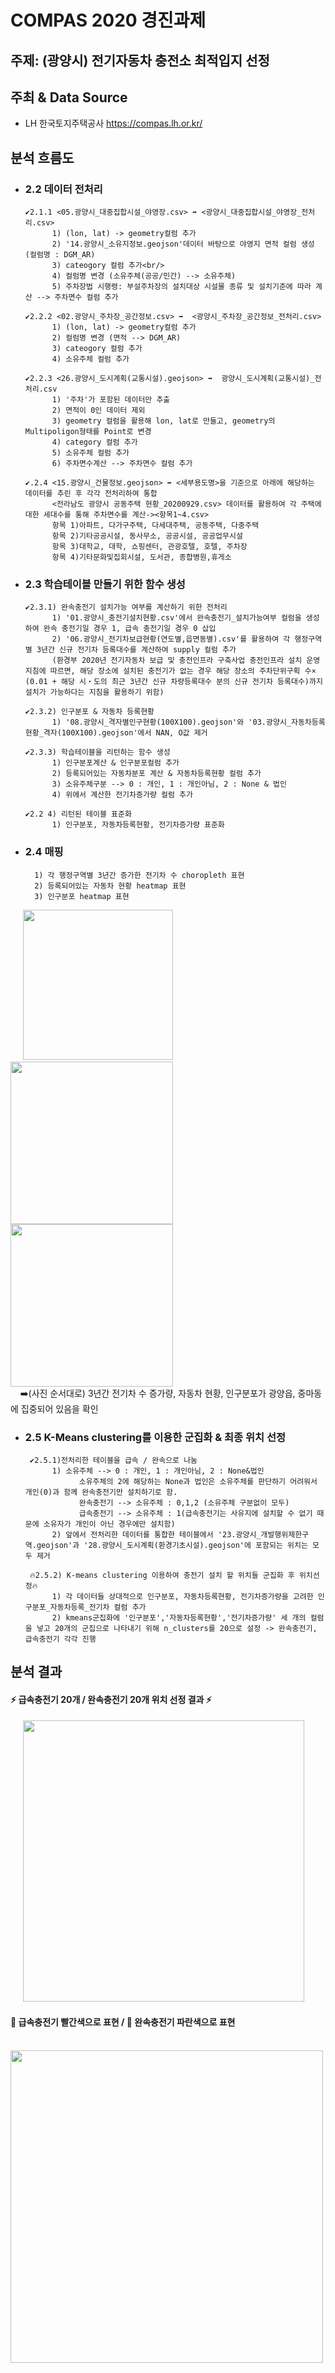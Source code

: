 # COMPAS 2020 경진과제
## 주제: (광양시) 전기자동차 충전소 최적입지 선정
## 주최 & Data Source
* LH 한국토지주택공사 https://compas.lh.or.kr/

## 분석 흐름도 
- ### 2.2 데이터 전처리
      ✔️2.1.1 <05.광양시_대중집합시설_야영장.csv> ➡️ <광양시_대중집합시설_야영장_전처리.csv>
            1) (lon, lat) -> geometry컬럼 추가
            2) '14.광양시_소유지정보.geojson'데이터 바탕으로 야영지 면적 컬럼 생성 (컬럼명 : DGM_AR)
            3) cateogory 컬럼 추가<br/>
            4) 컬럼명 변경 (소유주체(공공/민간) --> 소유주체)
            5) 주차장법 시행령: 부설주차장의 설치대상 시설물 종류 및 설치기준에 따라 계산 --> 주차면수 컬럼 추가 

      ✔️2.2.2 <02.광양시_주차장_공간정보.csv> ➡️  <광양시_주차장_공간정보_전처리.csv>
            1) (lon, lat) -> geometry컬럼 추가
            2) 컬럼명 변경 (면적 --> DGM_AR)
            3) cateogory 컬럼 추가
            4) 소유주체 컬럼 추가

      ✔️2.2.3 <26.광양시_도시계획(교통시설).geojson> ➡️  광양시_도시계획(교통시설)_전처리.csv
            1) '주차'가 포함된 데이터만 추출
            2) 면적이 0인 데이터 제외
            3) geometry 컬럼을 활용해 lon, lat로 만들고, geometry의 Multipoligon형태를 Point로 변경
            4) category 컬럼 추가
            5) 소유주체 컬럼 추가
            6) 주차면수계산 --> 주차면수 컬럼 추가

      ✔️.2.4 <15.광양시_건물정보.geojson> ➡️ <세부용도명>을 기준으로 아래에 해당하는 데이터를 추린 후 각각 전처리하여 통합
            <전라남도 광양시 공동주택 현황_20200929.csv> 데이터를 활용하여 각 주택에 대한 세대수를 통해 주차면수를 계산-><항목1~4.csv>
            항목 1)아파트, 다가구주택, 다세대주택, 공동주택, 다중주택
            항목 2)기타공공시설, 동사무소, 공공시설, 공공업무시설
            항목 3)대학교, 대학, 쇼핑센터, 관광호텔, 호텔, 주차장
            항목 4)기타문화및집회시설, 도서관, 종합병원,휴게소

- ### 2.3 학습테이블 만들기 위한 함수 생성
      ✔️2.3.1) 완속충전기 설치가능 여부를 계산하기 위한 전처리
            1) '01.광양시_충전기설치현황.csv'에서 완속충전기_설치가능여부 컬럼을 생성하여 완속 충전기일 경우 1, 급속 충전기일 경우 0 삽입
            2) '06.광양시_전기차보급현황(연도별,읍면동별).csv'를 활용하여 각 행정구역별 3년간 신규 전기차 등록대수를 계산하여 supply 컬럼 추가
            (환경부 2020년 전기자동차 보급 및 충전인프라 구축사업 충전인프라 설치 운영지침에 따르면, 해당 장소에 설치된 충전기가 없는 경우 해당 장소의 주차단위구획 수× (0.01 + 해당 시‧도의 최근 3년간 신규 차량등록대수 분의 신규 전기차 등록대수)까지 설치가 가능하다는 지침을 활용하기 위함)

      ✔️2.3.2) 인구분포 & 자동차 등록현황
            1) '08.광양시_격자별인구현황(100X100).geojson'와 '03.광양시_자동차등록현황_격자(100X100).geojson'에서 NAN, O값 제거

      ✔️2.3.3) 학습테이블을 리턴하는 함수 생성
            1) 인구분포계산 & 인구분포컬럼 추가
            2) 등록되어있는 자동차분포 계산 & 자동차등록현황 컬럼 추가
            3) 소유주체구분 --> 0 : 개인, 1 : 개인아님, 2 : None & 법인
            4) 위에서 계산한 전기차증가량 컬럼 추가

      ✔️2.2 4) 리턴된 테이블 표준화
            1) 인구분포, 자동차등록현황, 전기차증가량 표준화

- ### 2.4 매핑
        1) 각 행정구역별 3년간 증가한 전기차 수 choropleth 표현
        2) 등록되어있는 자동차 현황 heatmap 표현
        3) 인구분포 heatmap 표현
<div>
&nbsp;&nbsp;&nbsp;&nbsp;&nbsp;<img width=240 src="https://user-images.githubusercontent.com/61091307/98155278-51af0480-1f19-11eb-80bf-8e5c66d54a59.PNG">
<img width=260 src="https://user-images.githubusercontent.com/61091307/98155374-7b682b80-1f19-11eb-866d-8ba76ae0ea7c.PNG">
<img width=260 src="https://user-images.githubusercontent.com/61091307/98155430-920e8280-1f19-11eb-8f9a-552f35387804.PNG">
</div> 
&nbsp;&nbsp;&nbsp;&nbsp;➡️(사진 순서대로) 3년간 전기차 수 증가량, 자동차 현황, 인구분포가 광양읍, 중마동에 집중되어 있음을 확인       
        
- ### 2.5 K-Means clustering를 이용한 군집화 & 최종 위치 선정
       ✔️2.5.1)전처리한 테이블을 급속 / 완속으로 나눔
            1) 소유주체 --> 0 : 개인, 1 : 개인아님, 2 : None&법인
                  소유주체의 2에 해당하는 None과 법인은 소유주체를 판단하기 어려워서 개인(0)과 함께 완속충전기만 설치하기로 함.
                  완속충전기 --> 소유주체 : 0,1,2 (소유주체 구분없이 모두)
                  급속충전기 --> 소유주체 : 1(급속충전기는 사유지에 설치할 수 없기 때문에 소유자가 개인이 아닌 경우에만 설치함)
            2) 앞에서 전처리한 데이터를 통합한 테이블에서 '23.광양시_개발행위제한구역.geojson'과 '28.광양시_도시계획(환경기초시설).geojson'에 포함되는 위치는 모두 제거
 
       🔥2.5.2) K-means clustering 이용하여 충전기 설치 할 위치들 군집화 후 위치선정🔥
            1) 각 데이터들 상대적으로 인구분포, 자동차등록현황, 전기차증가량을 고려한 인구분포_자동차등록_전기차 컬럼 추가
            2) kmeans군집화에 '인구분포','자동차등록현황','전기차증가량' 세 개의 컬럼을 넣고 20개의 군집으로 나타내기 위해 n_clusters를 20으로 설정 -> 완속충전기, 급속충전기 각각 진행

## 분석 결과
#### ⚡ 급속충전기 20개 / 완속충전기 20개 위치 선정 결과 ⚡
<div>
&nbsp;&nbsp;&nbsp;&nbsp;&nbsp;<img width=450 src="https://user-images.githubusercontent.com/61091307/98156866-c8e59800-1f1b-11eb-982e-f5f21e3cce0c.PNG">
</div>

#### 🔸 급속충전기 빨간색으로 표현 / 🔹 완속충전기 파란색으로 표현  
<div>
&nbsp;&nbsp;&nbsp;&nbsp;&nbsp;<img width=500 src="https://user-images.githubusercontent.com/61091307/98154673-79519d00-1f18-11eb-8417-25bb2730b55f.PNG">
</div>

